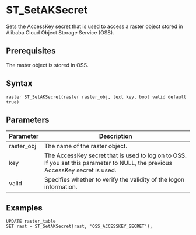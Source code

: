 # ST\_SetAKSecret

Sets the AccessKey secret that is used to access a raster object stored in Alibaba Cloud Object Storage Service \(OSS\).

## Prerequisites

The raster object is stored in OSS.

## Syntax

```
raster ST_SetAKSecret(raster raster_obj, text key, bool valid default true)
```

## Parameters

|Parameter|Description|
|---------|-----------|
|raster\_obj|The name of the raster object.|
|key|The AccessKey secret that is used to log on to OSS. If you set this parameter to NULL, the previous AccessKey secret is used.|
|valid|Specifies whether to verify the validity of the logon information.|

## Examples

```
UPDATE raster_table
SET rast = ST_SetAKSecret(rast, 'OSS_ACCESSKEY_SECRET');
```

